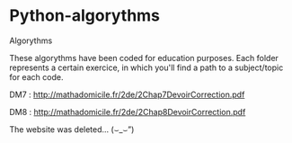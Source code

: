 # Python-algorythms
Algorythms

These algorythms have been coded for education purposes.
Each folder represents a certain exercice, in which you'll find a path to a subject/topic for each code.


DM7 : http://mathadomicile.fr/2de/2Chap7DevoirCorrection.pdf

DM8 : http://mathadomicile.fr/2de/2Chap8DevoirCorrection.pdf

The website was deleted... (⌣_⌣”)
